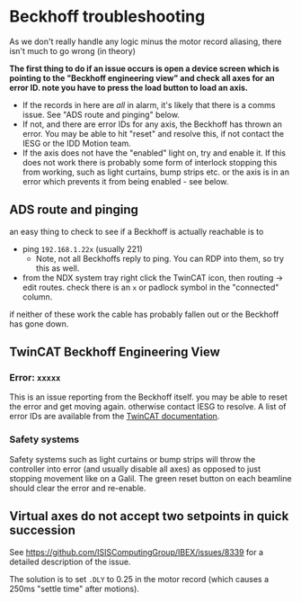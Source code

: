 # Beckhoff troubleshooting

As we don't really handle any logic minus the motor record aliasing, there isn't much to go wrong (in theory) 

**The first thing to do if an issue occurs is open a device screen which is pointing to the "Beckhoff engineering view" and check all axes for an error ID. note you have to press the load button to load an axis.**
- If the records in here are _all_ in alarm, it's likely that there is a comms issue. See "ADS route and pinging" below. 
- If not, and there are error IDs for any axis, the Beckhoff has thrown an error. You may be able to hit "reset" and resolve this, if not contact the IESG or the IDD Motion team. 
- If the axis does not have the "enabled" light on, try and enable it. If this does not work there is probably some form of interlock stopping this from working, such as light curtains, bump strips etc. or the axis is in an error which prevents it from being enabled - see below.

## ADS route and pinging
an easy thing to check to see if a Beckhoff is actually reachable is to
- ping `192.168.1.22x` (usually 221)
  * Note, not all Beckhoffs reply to ping. You can RDP into them, so try this as well.
- from the NDX system tray right click the TwinCAT icon, then routing -> edit routes. check there is an `x` or padlock symbol in the "connected" column. 

if neither of these work the cable has probably fallen out or the Beckhoff has gone down. 

## TwinCAT Beckhoff Engineering View

### Error: `xxxxx`
This is an issue reporting from the Beckhoff itself. you may be able to reset the error and get moving again. otherwise contact IESG to resolve. A list of error IDs are available from the [TwinCAT documentation](https://infosys.beckhoff.com/english.php?content=../content/1033/tcdiagnostics/513122571.html&id=3090135020933951410). 

### Safety systems
Safety systems such as light curtains or bump strips will throw the controller into error (and usually disable all axes) as opposed to just stopping movement like on a Galil. The green reset button on each beamline should clear the error and re-enable. 

## Virtual axes do not accept two setpoints in quick succession

See https://github.com/ISISComputingGroup/IBEX/issues/8339 for a detailed description of the issue.

The solution is to set `.DLY` to 0.25 in the motor record (which causes a 250ms "settle time" after motions).

